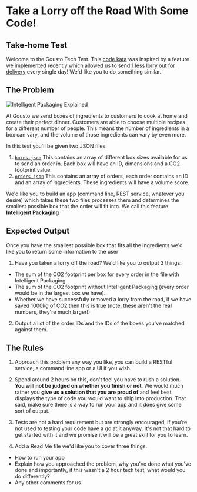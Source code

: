 # Take a Lorry off the Road With Some Code!

## Take-home Test

Welcome to the Gousto Tech Test. This [code kata](http://codekata.com/) was inspired by a feature we implemented recently which allowed us to send [1 less lorry out for delivery](https://medium.com/gousto-engineering-techbrunch/taking-a-lorry-off-the-road-with-some-code-a988f70b37c1) every single day! We'd like you to do something similar.

## The Problem

![Intelligent Packaging Explained](https://i.imgur.com/8iPoykn.png)

At Gousto we send boxes of ingredients to customers to cook at home and create their perfect dinner. Customers are able to choose multiple recipes for a different number of people. This means the number of ingredients in a box can vary, and the volume of those ingredients can vary by even more.

In this test you'll be given two JSON files.

1. [`boxes.json`](https://github.com/Gousto/take-a-lorry-off-the-road/blob/master/boxes.json)
   This contains an array of different box sizes available for us to send an order in. Each box will have an ID, dimensions and a CO2 footprint value.
2. [`orders.json`](https://github.com/Gousto/take-a-lorry-off-the-road/blob/master/orders.json)
   This contains an array of orders, each order contains an ID and an array of ingredients. These ingredients will have a volume score.

We'd like you to build an app (command line, REST service, whatever you desire) which takes these two files processes them and determines the smallest possible box that the order will fit into. We call this feature **Intelligent Packaging**

## Expected Output

Once you have the smallest possible box that fits all the ingredients we'd like you to return some information to the user

1. Have you taken a lorry off the road?
   We'd like you to output 3 things:

- The sum of the CO2 footprint per box for every order in the file with Intelligent Packaging
- The sum of the CO2 footprint without Intelligent Packaging (every order would be in the largest box we have).
- Whether we have successfully removed a lorry from the road, if we have saved 1000kg of CO2 then this is true (note, these aren't the real numbers, they're much larger!)

2. Output a list of the order IDs and the IDs of the boxes you've matched against them.

## The Rules

1. Approach this problem any way you like, you can build a RESTful service, a command line app or a UI if you wish.

2. Spend around 2 hours on this, don't feel you have to rush a solution. **You will not be judged on whether you finish or not**. We would much rather you **give us a solution that you are proud of** and feel best displays the type of code you would want to ship into production. That said, make sure there is a way to run your app and it does give some sort of output.

3. Tests are not a hard requirement but are strongly encouraged, if you're not used to testing your code have a go at it anyway. It's not that hard to get started with it and we promise it will be a great skill for you to learn.

4. Add a Read Me file we'd like you to cover three things.

- How to run your app
- Explain how you approached the problem, why you've done what you've done and importantly, if this wasn't a 2 hour tech test, what would you do differently?
- Any other comments for us
